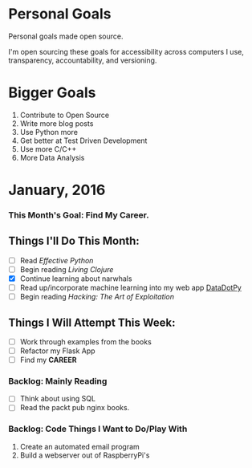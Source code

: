 Personal Goals
==============

Personal goals made open source.

I'm open sourcing these goals for accessibility across computers I use, transparency, accountability, and versioning.

# Bigger Goals
1. Contribute to Open Source
2. Write more blog posts
3. Use Python more
4. Get better at Test Driven Development
5. Use more C/C++
6. More Data Analysis

# January, 2016

### This Month's Goal: Find My Career.

## Things I'll Do This Month:
- [ ] Read _Effective Python_
- [ ] Begin reading _Living Clojure_
- [x] Continue learning about narwhals
- [ ] Read up/incorporate machine learning into my web app [DataDotPy](https://github.com/jcode89/DataDotPy)
- [ ] Begin reading _Hacking: The Art of Exploitation_

## Things I Will Attempt This Week:
- [ ] Work through examples from the books
- [ ] Refactor my Flask App
- [ ] Find my **CAREER**

### Backlog: Mainly Reading
- [ ] Think about using SQL
- [ ] Read the packt pub nginx books.

### Backlog: Code Things I Want to Do/Play With
1. Create an automated email program
2. Build a webserver out of RaspberryPi's
